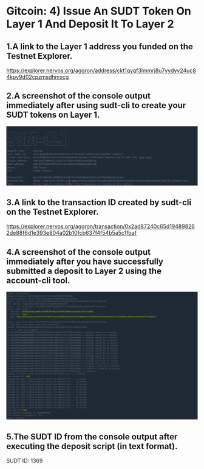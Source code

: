 # Gitcoin: 4) Issue An SUDT Token On Layer 1 And Deposit It To Layer 2

## 1.A link to the Layer 1 address you funded on the Testnet Explorer.

https://explorer.nervos.org/aggron/address/ckt1qyqf3lmmrj8u7yydyv24uc84kpv9d02cpzmsdhmxcg

## 2.A screenshot of the console output immediately after using sudt-cli to create your SUDT tokens on Layer 1.

![1.png](1.png)

## 3.A link to the transaction ID created by sudt-cli on the Testnet Explorer.

https://explorer.nervos.org/aggron/transaction/0x2ad87240c65d194898262de88f6d1e393e804a02b10fcb637f4f54b5a5c1fbaf

## 4.A screenshot of the console output immediately after you have successfully submitted a deposit to Layer 2 using the account-cli tool.

![2.png](2.png)

## 5.The SUDT ID from the console output after executing the deposit script (in text format).

SUDT ID: 1369
